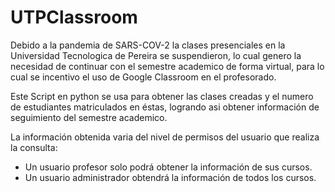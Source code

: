 # UTPClassroom

Debido a la pandemia de SARS-COV-2 la clases presenciales en la Universidad Tecnologica de Pereira se suspendieron, lo cual genero la necesidad de continuar con el semestre academico de forma virtual, para lo cual se incentivo el uso de Google Classroom en el profesorado. 

Este Script en python se usa para obtener las clases creadas y el numero de estudiantes matriculados en éstas, logrando asi obtener información de seguimiento del semestre academico.

La información obtenida varia del nivel de permisos del usuario que realiza la consulta:

* Un usuario profesor solo podrá obtener la información de sus cursos. 
* Un usuario administrador obtendrá la información de todos los cursos.





